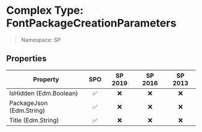 # Complex Type: FontPackageCreationParameters

> Namespace: SP

## Properties

Property | SPO | SP 2019 | SP 2016 | SP 2013
----------|:---:|:-------:|:-------:|:-------:
IsHidden (Edm.Boolean) | ✅ | ❌ | ❌ | ❌
PackageJson (Edm.String) | ✅ | ❌ | ❌ | ❌
Title (Edm.String) | ✅ | ❌ | ❌ | ❌